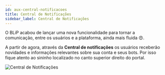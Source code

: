 ```yaml
---
id: aux-central-notificacoes
title: Central de Notificações
sidebar_label: Central de Notificações
---
```


O BLiP acabou de lançar uma nova funcionalidade para tornar a comunicação, entre os usuários e a plataforma, ainda mais fluida 😍.

A partir de agora, através da **Central de notificações** os usuários receberão novidades e informações relevantes sobre sua conta e seus bots. Por isso fique atento ao sininho localizado no canto superior direito do portal.

![Central de Notificações](/img/general/auxiliary-tools/aux-central-notificacoes-1.png)
